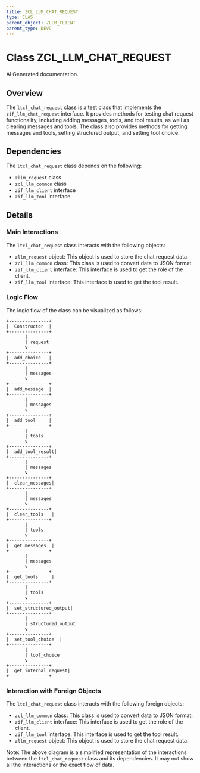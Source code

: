 ```yaml
---
title: ZCL_LLM_CHAT_REQUEST
type: CLAS
parent_object: ZLLM_CLIENT
parent_type: DEVC
---
```


# Class ZCL_LLM_CHAT_REQUEST

AI Generated documentation.

## Overview

The `ltcl_chat_request` class is a test class that implements the `zif_llm_chat_request` interface. It provides methods for testing chat request functionality, including adding messages, tools, and tool results, as well as clearing messages and tools. The class also provides methods for getting messages and tools, setting structured output, and setting tool choice.

## Dependencies

The `ltcl_chat_request` class depends on the following:

* `zllm_request` class
* `zcl_llm_common` class
* `zif_llm_client` interface
* `zif_llm_tool` interface

## Details

### Main Interactions

The `ltcl_chat_request` class interacts with the following objects:

* `zllm_request` object: This object is used to store the chat request data.
* `zcl_llm_common` class: This class is used to convert data to JSON format.
* `zif_llm_client` interface: This interface is used to get the role of the client.
* `zif_llm_tool` interface: This interface is used to get the tool result.

### Logic Flow

The logic flow of the class can be visualized as follows:

```
+---------------+
|  Constructor  |
+---------------+
       |
       | request
       v
+---------------+
|  add_choice   |
+---------------+
       |
       | messages
       v
+---------------+
|  add_message  |
+---------------+
       |
       | messages
       v
+---------------+
|  add_tool     |
+---------------+
       |
       | tools
       v
+---------------+
|  add_tool_result|
+---------------+
       |
       | messages
       v
+---------------+
|  clear_messages|
+---------------+
       |
       | messages
       v
+---------------+
|  clear_tools   |
+---------------+
       |
       | tools
       v
+---------------+
|  get_messages  |
+---------------+
       |
       | messages
       v
+---------------+
|  get_tools     |
+---------------+
       |
       | tools
       v
+---------------+
|  set_structured_output|
+---------------+
       |
       | structured_output
       v
+---------------+
|  set_tool_choice  |
+---------------+
       |
       | tool_choice
       v
+---------------+
|  get_internal_request|
+---------------+
```

### Interaction with Foreign Objects

The `ltcl_chat_request` class interacts with the following foreign objects:

* `zcl_llm_common` class: This class is used to convert data to JSON format.
* `zif_llm_client` interface: This interface is used to get the role of the client.
* `zif_llm_tool` interface: This interface is used to get the tool result.
* `zllm_request` object: This object is used to store the chat request data.

Note: The above diagram is a simplified representation of the interactions between the `ltcl_chat_request` class and its dependencies. It may not show all the interactions or the exact flow of data.
